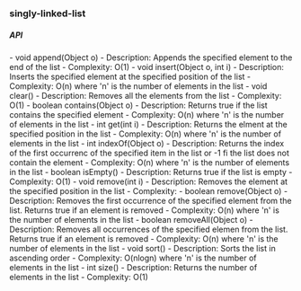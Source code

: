 <h3>singly-linked-list</h3>

<h5>API</h5>
- void append(Object o)
  - Description: Appends the specified element to the end of the list
  - Complexity: O(1)
- void insert(Object o, int i)
  - Description: Inserts the specified element at the specified position of the list
  - Complexity: O(n) where 'n' is the number of elements in the list
- void clear()
  - Description: Removes all the elements from the list
  - Complexity: O(1)
- boolean contains(Object o)
  - Description: Returns true if the list contains the specified element
  - Complexity: O(n) where 'n' is the number of elements in the list
- int get(int i)
  - Description: Returns the elment at the specified position in the list
  - Complexity: O(n) where 'n' is the number of elements in the list
- int indexOf(Object o)
  - Description: Returns the index of the first occurrenc of the specified item in the list or -1 fi the list does not contain the element
  - Complexity: O(n) where 'n' is the number of elements in the list
- boolean isEmpty()
  - Description: Returns true if the list is empty
  - Complexity: O(1)
- void remove(int i)
  - Description: Removes the element at the specified position in the list
  - Complexity: 
- boolean remove(Object o)
  - Description: Removes the first occurrence of the specified element from the list. Returns true if an element is removed
  - Complexity: O(n) where 'n' is the number of elements in the list
- boolean removeAll(Object o)
  - Description: Removes all occurrences of the specified elemen from the list. Returns true if an element is removed
  - Complexity: O(n) where 'n' is the number of elements in the list
- void sort()
  - Description: Sorts the list in ascending order
  - Complexity: O(nlogn) where 'n' is the number of elements in the list
- int size()
  - Description: Returns the number of elements in the list
  - Complexity: O(1)
